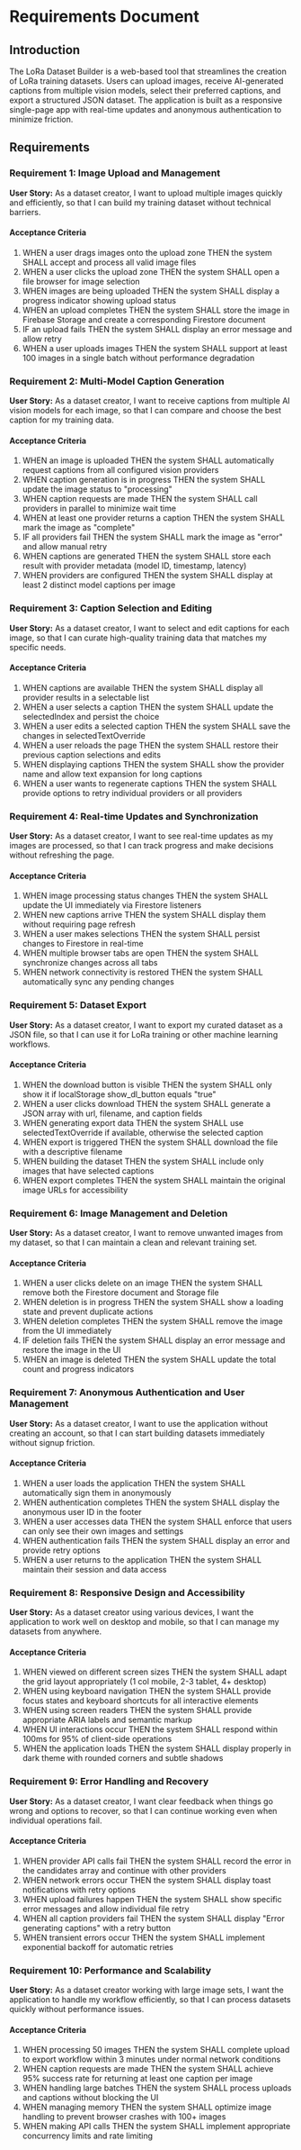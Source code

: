 # Requirements Document

## Introduction

The LoRa Dataset Builder is a web-based tool that streamlines the creation of LoRa training datasets. Users can upload images, receive AI-generated captions from multiple vision models, select their preferred captions, and export a structured JSON dataset. The application is built as a responsive single-page app with real-time updates and anonymous authentication to minimize friction.

## Requirements

### Requirement 1: Image Upload and Management

**User Story:** As a dataset creator, I want to upload multiple images quickly and efficiently, so that I can build my training dataset without technical barriers.

#### Acceptance Criteria

1. WHEN a user drags images onto the upload zone THEN the system SHALL accept and process all valid image files
2. WHEN a user clicks the upload zone THEN the system SHALL open a file browser for image selection
3. WHEN images are being uploaded THEN the system SHALL display a progress indicator showing upload status
4. WHEN an upload completes THEN the system SHALL store the image in Firebase Storage and create a corresponding Firestore document
5. IF an upload fails THEN the system SHALL display an error message and allow retry
6. WHEN a user uploads images THEN the system SHALL support at least 100 images in a single batch without performance degradation

### Requirement 2: Multi-Model Caption Generation

**User Story:** As a dataset creator, I want to receive captions from multiple AI vision models for each image, so that I can compare and choose the best caption for my training data.

#### Acceptance Criteria

1. WHEN an image is uploaded THEN the system SHALL automatically request captions from all configured vision providers
2. WHEN caption generation is in progress THEN the system SHALL update the image status to "processing"
3. WHEN caption requests are made THEN the system SHALL call providers in parallel to minimize wait time
4. WHEN at least one provider returns a caption THEN the system SHALL mark the image as "complete"
5. IF all providers fail THEN the system SHALL mark the image as "error" and allow manual retry
6. WHEN captions are generated THEN the system SHALL store each result with provider metadata (model ID, timestamp, latency)
7. WHEN providers are configured THEN the system SHALL display at least 2 distinct model captions per image

### Requirement 3: Caption Selection and Editing

**User Story:** As a dataset creator, I want to select and edit captions for each image, so that I can curate high-quality training data that matches my specific needs.

#### Acceptance Criteria

1. WHEN captions are available THEN the system SHALL display all provider results in a selectable list
2. WHEN a user selects a caption THEN the system SHALL update the selectedIndex and persist the choice
3. WHEN a user edits a selected caption THEN the system SHALL save the changes in selectedTextOverride
4. WHEN a user reloads the page THEN the system SHALL restore their previous caption selections and edits
5. WHEN displaying captions THEN the system SHALL show the provider name and allow text expansion for long captions
6. WHEN a user wants to regenerate captions THEN the system SHALL provide options to retry individual providers or all providers

### Requirement 4: Real-time Updates and Synchronization

**User Story:** As a dataset creator, I want to see real-time updates as my images are processed, so that I can track progress and make decisions without refreshing the page.

#### Acceptance Criteria

1. WHEN image processing status changes THEN the system SHALL update the UI immediately via Firestore listeners
2. WHEN new captions arrive THEN the system SHALL display them without requiring page refresh
3. WHEN a user makes selections THEN the system SHALL persist changes to Firestore in real-time
4. WHEN multiple browser tabs are open THEN the system SHALL synchronize changes across all tabs
5. WHEN network connectivity is restored THEN the system SHALL automatically sync any pending changes

### Requirement 5: Dataset Export

**User Story:** As a dataset creator, I want to export my curated dataset as a JSON file, so that I can use it for LoRa training or other machine learning workflows.

#### Acceptance Criteria

1. WHEN the download button is visible THEN the system SHALL only show it if localStorage show_dl_button equals "true"
2. WHEN a user clicks download THEN the system SHALL generate a JSON array with url, filename, and caption fields
3. WHEN generating export data THEN the system SHALL use selectedTextOverride if available, otherwise the selected caption
4. WHEN export is triggered THEN the system SHALL download the file with a descriptive filename
5. WHEN building the dataset THEN the system SHALL include only images that have selected captions
6. WHEN export completes THEN the system SHALL maintain the original image URLs for accessibility

### Requirement 6: Image Management and Deletion

**User Story:** As a dataset creator, I want to remove unwanted images from my dataset, so that I can maintain a clean and relevant training set.

#### Acceptance Criteria

1. WHEN a user clicks delete on an image THEN the system SHALL remove both the Firestore document and Storage file
2. WHEN deletion is in progress THEN the system SHALL show a loading state and prevent duplicate actions
3. WHEN deletion completes THEN the system SHALL remove the image from the UI immediately
4. IF deletion fails THEN the system SHALL display an error message and restore the image in the UI
5. WHEN an image is deleted THEN the system SHALL update the total count and progress indicators

### Requirement 7: Anonymous Authentication and User Management

**User Story:** As a dataset creator, I want to use the application without creating an account, so that I can start building datasets immediately without signup friction.

#### Acceptance Criteria

1. WHEN a user loads the application THEN the system SHALL automatically sign them in anonymously
2. WHEN authentication completes THEN the system SHALL display the anonymous user ID in the footer
3. WHEN a user accesses data THEN the system SHALL enforce that users can only see their own images and settings
4. WHEN authentication fails THEN the system SHALL display an error and provide retry options
5. WHEN a user returns to the application THEN the system SHALL maintain their session and data access

### Requirement 8: Responsive Design and Accessibility

**User Story:** As a dataset creator using various devices, I want the application to work well on desktop and mobile, so that I can manage my datasets from anywhere.

#### Acceptance Criteria

1. WHEN viewed on different screen sizes THEN the system SHALL adapt the grid layout appropriately (1 col mobile, 2-3 tablet, 4+ desktop)
2. WHEN using keyboard navigation THEN the system SHALL provide focus states and keyboard shortcuts for all interactive elements
3. WHEN using screen readers THEN the system SHALL provide appropriate ARIA labels and semantic markup
4. WHEN UI interactions occur THEN the system SHALL respond within 100ms for 95% of client-side operations
5. WHEN the application loads THEN the system SHALL display properly in dark theme with rounded corners and subtle shadows

### Requirement 9: Error Handling and Recovery

**User Story:** As a dataset creator, I want clear feedback when things go wrong and options to recover, so that I can continue working even when individual operations fail.

#### Acceptance Criteria

1. WHEN provider API calls fail THEN the system SHALL record the error in the candidates array and continue with other providers
2. WHEN network errors occur THEN the system SHALL display toast notifications with retry options
3. WHEN upload failures happen THEN the system SHALL show specific error messages and allow individual file retry
4. WHEN all caption providers fail THEN the system SHALL display "Error generating captions" with a retry button
5. WHEN transient errors occur THEN the system SHALL implement exponential backoff for automatic retries

### Requirement 10: Performance and Scalability

**User Story:** As a dataset creator working with large image sets, I want the application to handle my workflow efficiently, so that I can process datasets quickly without performance issues.

#### Acceptance Criteria

1. WHEN processing 50 images THEN the system SHALL complete upload to export workflow within 3 minutes under normal network conditions
2. WHEN caption requests are made THEN the system SHALL achieve 95% success rate for returning at least one caption per image
3. WHEN handling large batches THEN the system SHALL process uploads and captions without blocking the UI
4. WHEN managing memory THEN the system SHALL optimize image handling to prevent browser crashes with 100+ images
5. WHEN making API calls THEN the system SHALL implement appropriate concurrency limits and rate limiting